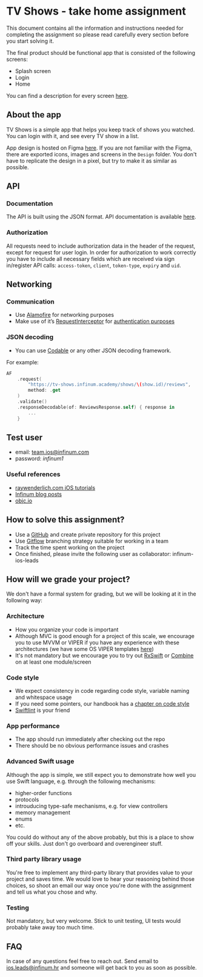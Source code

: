 # TV Shows - take home assignment

This document contains all the information and instructions needed for completing the assignment so please read carefully every section before you start solving it.

The final product should be functional app that is consisted of the following screens:
 * Splash screen
 * Login
 * Home

You can find a description for every screen [here](SCREENS.md).

## About the app

TV Shows is a simple app that helps you keep track of shows you watched. You can login with it, and see every TV show in a list.

App design is hosted on Figma [here](https://www.figma.com/file/lnQPlX7RTX8Fqr31FOKEde/tv_shows_ios_2021). If you are not familiar with the Figma, there are exported icons, images and screens in the `Design` folder. You don't have to replicate the design in a pixel, but try to make it as similar as possible.

## API

### Documentation

The API is built using the JSON format. API documentation is available [here](https://tv-shows.infinum.academy/api/v1/docs/index.html).

### Authorization

All requests need to include authorization data in the header of the request, except for request for user login. In order for authorization to work correctly you have to include all necessary fields which are received via sign in/register API calls: `access-token`, `client`, `token-type`, `expiry` and `uid`.

## Networking

### Communication

* Use [Alamofire](https://github.com/Alamofire/Alamofire) for networking purposes
* Make use of it’s [RequestInterceptor](https://github.com/Alamofire/Alamofire/blob/master/Documentation/AdvancedUsage.md#adapting-and-retrying-requests-with-requestinterceptor) for [authentication purposes](#api-authorization)

### JSON decoding

* You can use [Codable](https://developer.apple.com/documentation/swift/codable) or any other JSON decoding framework.

For example:

```swift
AF
    .request(
        "https://tv-shows.infinum.academy/shows/\(show.id)/reviews",
        method: .get
    )
    .validate()
    .responseDecodable(of: ReviewsResponse.self) { response in
        ...
    }
```

## Test user

* email: team.ios@infinum.com
* password: _infinum1_

### Useful references

* [raywenderlich.com iOS tutorials](https://www.raywenderlich.com/category/ios)
* [Infinum blog posts](https://infinum.com/the-capsized-eight)
* [objc.io](https://www.objc.io/)

## How to solve this assignment?

* Use a [GitHub](https://github.com) and create private repository for this project
* Use [Gitflow](https://www.atlassian.com/git/tutorials/comparing-workflows#gitflow-workflow) branching strategy suitable for working in a team
* Track the time spent working on the project
* Once finished, please invite the following user as collaborator: infinum-ios-leads

## How will we grade your project?

We don't have a formal system for grading, but we will be looking at it in the following way:

### Architecture

* How you organize your code is important
* Although MVC is good enough for a project of this scale, we encourage you to use MVVM or VIPER if you have any experience with these architectures (we have some OS VIPER templates [here](https://github.com/infinum/iOS-VIPER-Xcode-Templates))
* It's not mandatory but we encourage you to try out [RxSwift](https://github.com/ReactiveX/RxSwift) or [Combine](https://developer.apple.com/documentation/combine) on at least one module/screen

### Code style

* We expect consistency in code regarding code style, variable naming and whitespace usage
* If you need some pointers, our handbook has a [chapter on code style](https://github.com/infinum/swift-style-guide)
* [Swiftlint](https://github.com/realm/SwiftLint) is your friend

### App performance

* The app should run immediately after checking out the repo
* There should be no obvious performance issues and crashes

### Advanced Swift usage

Although the app is simple, we still expect you to demonstrate how well you use Swift language, e.g. through the following mechanisms:

* higher-order functions
* protocols
* introuducing type-safe mechanisms, e.g. for view controllers
* memory management
* enums
* etc.

You could do without any of the above probably, but this is a place to show off your skills. Just don't go overboard and overengineer stuff.

### Third party library usage

You're free to implement any third-party library that provides value to your project and saves time. We would love to hear your reasoning behind those choices, so shoot an email our way once you're done with the assignment and tell us what you chose and why.

### Testing

Not mandatory, but very welcome. Stick to unit testing, UI tests would probably take away too much time.

## FAQ

In case of any questions feel free to reach out. Send email to ios.leads@infinum.hr and someone will get back to you as soon as possible.